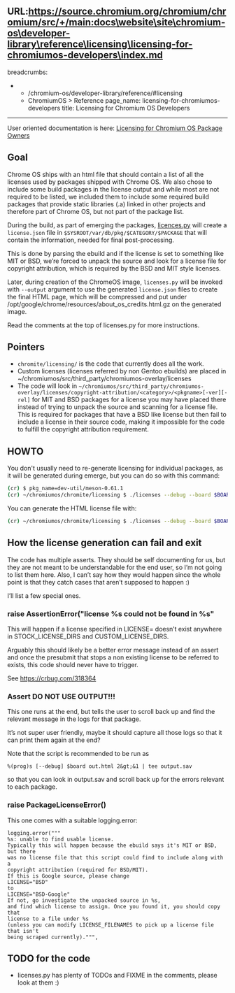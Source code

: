 URL:https://source.chromium.org/chromium/chromium/src/+/main:docs\website\site\chromium-os\developer-library\reference\licensing\licensing-for-chromiumos-developers\index.md
---
breadcrumbs:
- - /chromium-os/developer-library/reference/#licensing
  - ChromiumOS > Reference
page_name: licensing-for-chromiumos-developers
title: Licensing for Chromium OS Developers
---

User oriented documentation is here: [Licensing for Chromium OS Package
Owners](/chromium-os/developer-library/reference/licensing/licensing-for-chromiumos-package-owners)

## Goal

Chrome OS ships with an html file that should contain a list of all the licenses
used by packages shipped with Chrome OS. We also chose to include some build
packages in the license output and while most are not required to be listed, we
included them to include some required build packages that provide static
libraries (.a) linked in other projects and therefore part of Chrome OS, but not
part of the package list.

During the build, as part of emerging the packages,
[licences.py](https://chromium.googlesource.com/chromiumos/chromite/+/HEAD/licensing/licenses.py)
will create a `license.json` file in `$SYSROOT/var/db/pkg/$CATEGORY/$PACKAGE`
that will contain the information, needed for final post-processing.

This is done by parsing the ebuild and if the license is set to something like
MIT or BSD, we’re forced to unpack the source and look for a license file for
copyright attribution, which is required by the BSD and MIT style licenses.

Later, during creation of the ChromeOS image, `licenses.py` will be invoked with
`--output` argument to use the generated `license.json` files to create the
final HTML page, which will be compressed and put under
/opt/google/chrome/resources/about_os_credits.html.gz on the generated image.

Read the comments at the top of licenses.py for more instructions.

## Pointers

*   `chromite/licensing/` is the code that currently does all the work.
*   Custom licenses (licenses referred by non Gentoo ebuilds) are placed
            in ~/chromiumos/src/third_party/chromiumos-overlay/licenses
*   The code will look in
            `~/chromiumos/src/third_party/chromiumos-overlay/licenses/copyright-attribution/<category>/<pkgname>[-ver][-rel]`
            for MIT and BSD packages for a license you may have placed there
            instead of trying to unpack the source and scanning for a license
            file. This is required for packages that have a BSD like license but
            then fail to include a license in their source code, making it
            impossible for the code to fulfill the copyright attribution
            requirement.

## HOWTO


You don't usually need to re-generate licensing for individual packages,
as it will be generated during emerge, but you can do so with this command:

```sh
(cr) $ pkg_name=dev-util/meson-0.61.1
(cr) ~/chromiumos/chromite/licensing $ ./licenses --debug --board $BOARD -p $pkg_name --generate -o out-single.html
```

You can generate the HTML license file with:

```sh
(cr) ~/chromiumos/chromite/licensing $ ./licenses --debug --board $BOARD --generate-licenses --output outall.html
```

## How the license generation can fail and exit

The code has multiple asserts. They should be self documenting for us, but they
are not meant to be understandable for the end user, so I’m not going to list
them here. Also, I can’t say how they would happen since the whole point is that
they catch cases that aren’t supposed to happen :)

I’ll list a few special ones.

### raise AssertionError("license %s could not be found in %s"

This will happen if a license specified in LICENSE= doesn’t exist anywhere in
STOCK_LICENSE_DIRS and CUSTOM_LICENSE_DIRS.

Arguably this should likely be a better error message instead of an assert and
once the presubmit that stops a non existing license to be referred to exists,
this code should never have to trigger.

See <https://crbug.com/318364>

### Assert DO NOT USE OUTPUT!!!

This one runs at the end, but tells the user to scroll back up and find the
relevant message in the logs for that package.

It’s not super user friendly, maybe it should capture all those logs so that it
can print them again at the end?

Note that the script is recommended to be run as

`%(prog)s [--debug] $board out.html 2&gt;&1 | tee output.sav`

so that you can look in output.sav and scroll back up for the errors relevant to
each package.

### raise PackageLicenseError()

This one comes with a suitable logging.error:

```
logging.error("""
%s: unable to find usable license.
Typically this will happen because the ebuild says it's MIT or BSD, but there
was no license file that this script could find to include along with a
copyright attribution (required for BSD/MIT).
If this is Google source, please change
LICENSE="BSD"
to
LICENSE="BSD-Google"
If not, go investigate the unpacked source in %s,
and find which license to assign. Once you found it, you should copy that
license to a file under %s
(unless you can modify LICENSE_FILENAMES to pick up a license file that isn't
being scraped currently).""",
```

## TODO for the code

*   licenses.py has plenty of TODOs and FIXME in the comments, please
            look at them :)
